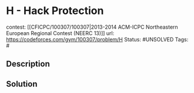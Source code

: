 # H - Hack Protection

contest: [[CFICPC/100307/100307|2013-2014 ACM-ICPC Northeastern European Regional Contest (NEERC 13)]]
url: https://codeforces.com/gym/100307/problem/H
Status: #UNSOLVED
Tags: #

## Description

## Solution

